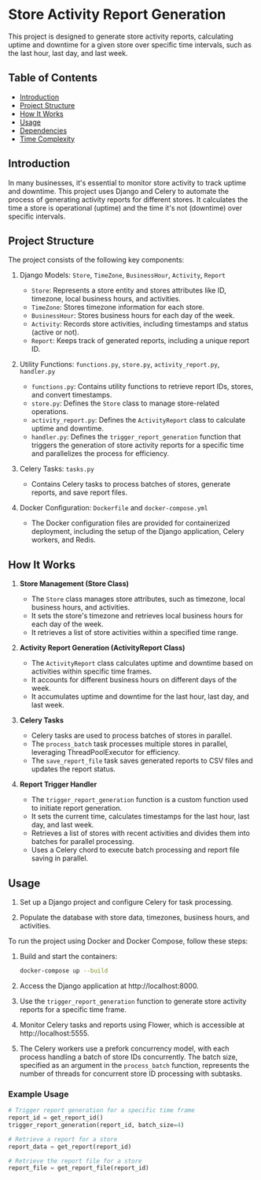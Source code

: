 # Store Activity Report Generation

This project is designed to generate store activity reports, calculating uptime and downtime for a given store over specific time intervals, such as the last hour, last day, and last week.

## Table of Contents

- [Introduction](#introduction)
- [Project Structure](#project-structure)
- [How It Works](#how-it-works)
- [Usage](#usage)
- [Dependencies](#dependencies)
- [Time Complexity](#time-complexity)

## Introduction

In many businesses, it's essential to monitor store activity to track uptime and downtime. This project uses Django and Celery to automate the process of generating activity reports for different stores. It calculates the time a store is operational (uptime) and the time it's not (downtime) over specific intervals.

## Project Structure

The project consists of the following key components:

1. Django Models: `Store`, `TimeZone`, `BusinessHour`, `Activity`, `Report`

   - `Store`: Represents a store entity and stores attributes like ID, timezone, local business hours, and activities.
   - `TimeZone`: Stores timezone information for each store.
   - `BusinessHour`: Stores business hours for each day of the week.
   - `Activity`: Records store activities, including timestamps and status (active or not).
   - `Report`: Keeps track of generated reports, including a unique report ID.

2. Utility Functions: `functions.py`, `store.py`, `activity_report.py`, `handler.py`

   - `functions.py`: Contains utility functions to retrieve report IDs, stores, and convert timestamps.
   - `store.py`: Defines the `Store` class to manage store-related operations.
   - `activity_report.py`: Defines the `ActivityReport` class to calculate uptime and downtime.
   - `handler.py`: Defines the `trigger_report_generation` function that triggers the generation of store activity reports for a specific time and parallelizes the process for efficiency.

3. Celery Tasks: `tasks.py`

   - Contains Celery tasks to process batches of stores, generate reports, and save report files.

4. Docker Configuration: `Dockerfile` and `docker-compose.yml`
   - The Docker configuration files are provided for containerized deployment, including the setup of the Django application, Celery workers, and Redis.

## How It Works

1. **Store Management (Store Class)**

   - The `Store` class manages store attributes, such as timezone, local business hours, and activities.
   - It sets the store's timezone and retrieves local business hours for each day of the week.
   - It retrieves a list of store activities within a specified time range.

2. **Activity Report Generation (ActivityReport Class)**

   - The `ActivityReport` class calculates uptime and downtime based on activities within specific time frames.
   - It accounts for different business hours on different days of the week.
   - It accumulates uptime and downtime for the last hour, last day, and last week.

3. **Celery Tasks**

   - Celery tasks are used to process batches of stores in parallel.
   - The `process_batch` task processes multiple stores in parallel, leveraging ThreadPoolExecutor for efficiency.
   - The `save_report_file` task saves generated reports to CSV files and updates the report status.

4. **Report Trigger Handler**
   - The `trigger_report_generation` function is a custom function used to initiate report generation.
   - It sets the current time, calculates timestamps for the last hour, last day, and last week.
   - Retrieves a list of stores with recent activities and divides them into batches for parallel processing.
   - Uses a Celery chord to execute batch processing and report file saving in parallel.

## Usage

1. Set up a Django project and configure Celery for task processing.

2. Populate the database with store data, timezones, business hours, and activities.

To run the project using Docker and Docker Compose, follow these steps:

1. Build and start the containers:
   ```bash
   docker-compose up --build
   ```
2. Access the Django application at http://localhost:8000.

3. Use the `trigger_report_generation` function to generate store activity reports for a specific time frame.

4. Monitor Celery tasks and reports using Flower, which is accessible at http://localhost:5555.

5. The Celery workers use a prefork concurrency model, with each process handling a batch of store IDs concurrently. The batch size, specified as an argument in the `process_batch` function, represents the number of threads for concurrent store ID processing with subtasks.

### Example Usage

```python
# Trigger report generation for a specific time frame
report_id = get_report_id()
trigger_report_generation(report_id, batch_size=4)

# Retrieve a report for a store
report_data = get_report(report_id)

# Retrieve the report file for a store
report_file = get_report_file(report_id)
```
